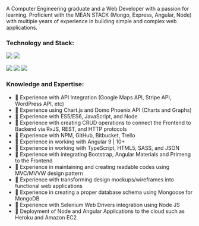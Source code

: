 A Computer Engineering graduate and a Web Developer with a passion for learning. Proficient with the MEAN STACK (Mongo,  Express, Angular,  Node) with multiple years of experience in building simple and complex web applications. 

<!--
<p align='left'>
<a href="https://www.instagram.com/sherwindapito"><img height="30" src="https://github.com/WaylonWalker/WaylonWalker/blob/main/icon/instagram.jpg?raw=true"></a>&nbsp;&nbsp;
<a href="https://www.linkedin.com/in/sherwin-dapito-20baa4126/"><img height="30" src="https://github.com/WaylonWalker/WaylonWalker/blob/main/icon/linkedin.png?raw=true"></a>

</p> -->

### Technology and Stack:

![](https://img.shields.io/badge/Editor-Sublime_Text-SteelBlue?style=flat-square&logo=SublimeText&logoColor=white&color=e89643)  ![](https://img.shields.io/badge/Language-JavaScript/ES6-SteelBlue?style=flat-square&logo=JavaScript&logoColor=white&color=e89643) 

![](https://img.shields.io/badge/Frontend-Angular_9+-SteelBlue?style=flat-square&logo=Angular&logoColor=white&color=e89643)  ![](https://img.shields.io/badge/Backend-Node/Express-SteelBlue?style=flat-square&logo=Node.js&logoColor=white&color=e89643)  ![](https://img.shields.io/badge/Database-MongoDB/NoSQL-SteelBlue?style=flat-square&logo=Mongodb&logoColor=white&color=e89643)

### Knowledge and Expertise:
- 🔸 Experience with API Integration (Google Maps API, Stripe API, WordPress API, etc)
- 🔸 Experience using Chart.js and Domo Phoenix API (Charts and Graphs)
- 🔸 Experience with ES5/ES6, JavaScript, and Node
- 🔸 Experience with creating CRUD operations to connect the Frontend to Backend via RxJS, REST, and HTTP protocols
- 🔸 Experience with NPM, GitHub, Bitbucket, Trello
- 🔸 Experience in working with Angular 9 | 10+
- 🔸 Experience in working with TypeScript, HTML5, SASS, and JSON
- 🔸 Experience with integrating Bootstrap, Angular Materials and Primeng to the Frontend
- 🔸 Experience in maintaining and creating readable codes using MVC/MVVW design pattern
- 🔸 Experience with transforming design mockups/wireframes into functional web applications
- 🔸 Experience in creating a proper database schema using Mongoose for MongoDB
- 🔸 Experience with Selenium Web Drivers integration using Node JS
- 🔸 Deployment of  Node and Angular Applications to the cloud such as Heroku and Amazon EC2
